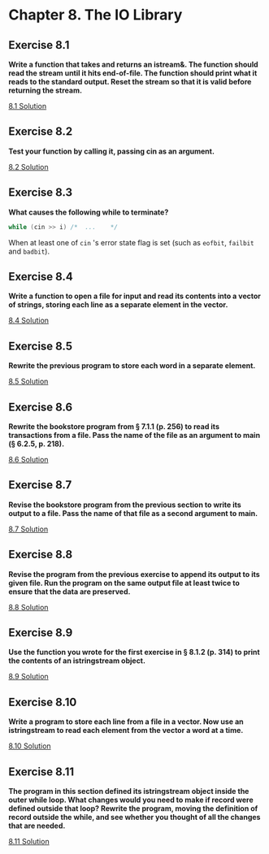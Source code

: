 # Chapter 8. The IO Library

## Exercise 8.1

**Write a function that takes and returns an istream&. The function should read the stream until it hits end-of-file. The function should print what it reads to the standard output. Reset the stream so that it is valid before returning the stream.**

[8.1 Solution](https://github.com/Yunxiang-Li/Cpp_Primer/blob/master/Chapter%208.%20The%20IO%20Library/Codes/8.1%20Solution.cpp)

## Exercise 8.2

**Test your function by calling it, passing cin as an argument.**

[8.2 Solution](https://github.com/Yunxiang-Li/Cpp_Primer/blob/master/Chapter%208.%20The%20IO%20Library/Codes/8.2%20Solution.cpp)

## Exercise 8.3

**What causes the following while to terminate?**

```cpp
while (cin >> i) /*  ...    */
```

When at least one of `cin` 's error state flag is set (such as `eofbit`, `failbit` and `badbit`).

## Exercise 8.4

**Write a function to open a file for input and read its contents into a vector of strings, storing each line as a separate element in the vector.**

[8.4 Solution](https://github.com/Yunxiang-Li/Cpp_Primer/blob/master/Chapter%208.%20The%20IO%20Library/Codes/8.4%20Solution.cpp)

## Exercise 8.5

**Rewrite the previous program to store each word in a separate element.**

[8.5 Solution](https://github.com/Yunxiang-Li/Cpp_Primer/blob/master/Chapter%208.%20The%20IO%20Library/Codes/8.5%20Solution.cpp)

## Exercise 8.6

**Rewrite the bookstore program from § 7.1.1 (p. 256) to read its transactions from a file. Pass the name of the file as an argument to main (§ 6.2.5, p. 218).**

[8.6 Solution](https://github.com/Yunxiang-Li/Cpp_Primer/blob/master/Chapter%208.%20The%20IO%20Library/Codes/8.6%20Solution.cpp)

## Exercise 8.7

**Revise the bookstore program from the previous section to write its output to a file. Pass the name of that file as a second argument to main.**

[8.7 Solution](https://github.com/Yunxiang-Li/Cpp_Primer/blob/master/Chapter%208.%20The%20IO%20Library/Codes/8.7%20Solution.cpp)

## Exercise 8.8

**Revise the program from the previous exercise to append its output to its given file. Run the program on the same output file at least twice to ensure that the data are preserved.**

[8.8 Solution](https://github.com/Yunxiang-Li/Cpp_Primer/blob/master/Chapter%208.%20The%20IO%20Library/Codes/8.8%20Solution.cpp)

## Exercise 8.9

**Use the function you wrote for the first exercise in § 8.1.2 (p. 314) to print the contents of an istringstream object.**

[8.9 Solution](https://github.com/Yunxiang-Li/Cpp_Primer/blob/master/Chapter%208.%20The%20IO%20Library/Codes/8.9%20Solution.cpp)

## Exercise 8.10

**Write a program to store each line from a file in a vector<string>. Now use an istringstream to read each element from the vector a word at a time.**

[8.10 Solution](https://github.com/Yunxiang-Li/Cpp_Primer/blob/master/Chapter%208.%20The%20IO%20Library/Codes/8.10%20Solution.cpp)

## Exercise 8.11

**The program in this section defined its istringstream object inside the outer while loop. What changes would you need to make if record were defined outside that loop? Rewrite the program, moving the definition of record outside the while, and see whether you thought of all the changes that are needed.**

[8.11 Solution](https://github.com/Yunxiang-Li/Cpp_Primer/blob/master/Chapter%208.%20The%20IO%20Library/Codes/8.11%20Solution.cpp)

